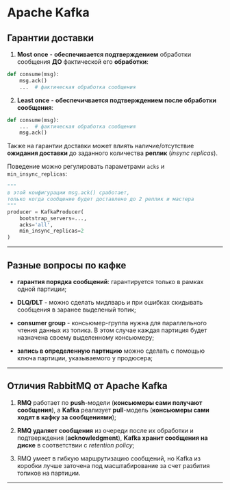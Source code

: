 # Apache Kafka

## Гарантии доставки

1. **Most once** - **обеспечивается подтверждением** обработки сообщения **ДО** фактической его **обработки**:
```python
def consume(msg):
    msg.ack()
    ...  # фактическая обработка сообщения
```
2. **Least once** - **обеспечичвается подтверждением после обработки сообщения**:
```python
def consume(msg):
    ...  # фактическая обработка сообщения
    msg.ack()
```

Также на гарантии доставки может влиять наличие/отсутствие **ожидания доставки** до
заданного количества **реплик** (_insync replicas_).

Поведение можно регулировать параметрами `acks` и `min_insync_replicas`:
```python
"""
в этой конфигурации msg.ack() сработает, 
только когда сообщение будет доставлено до 2 реплик и мастера
"""
producer = KafkaProducer(
    bootstrap_servers=..., 
    acks='all', 
    min_insync_replicas=2
)
```

---

## Разные вопросы по кафке
* **гарантия порядка сообщений**: гарантируется только в рамках одной партиции;

* **DLQ/DLT** - можно сделать мидлварь и при ошибках скидывать сообщения в заранее выделеный топик;

* **consumer group** - консьюмер-группа нужна для параллельного чтения данных из топика. 
В этом случае каждая партиция будет назначена своему выделенному консьюмеру;

* **запись в определенную партицию** можно сделать с помощью ключа партиции, указываемого у продюсера;

---

## Отличия RabbitMQ от Apache Kafka

1. **RMQ** работает по **push**-модели (**консьюмеры сами получают сообщения**), 
а **Kafka** реализует **pull**-модель (**консьюмеры сами ходят в кафку за сообщениями**); 

2. **RMQ удаляет сообщения** из очереди после их обработки и подтверждения (**acknowledgment**),
**Kafka хранит сообщения на диске** в соответствии с _retention policy_;

3. RMQ умеет в гибкую маршрутизацию сообщений, но Kafka из коробки лучше заточена под масштабирование
за счет разбития топиков на партиции.
---
